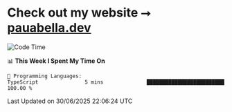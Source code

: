 # Check out my website ⭢ [pauabella.dev](https://pauabella.dev)

<!--START_SECTION:waka-->
![Code Time](http://img.shields.io/badge/Code%20Time-4%2C559%20hrs%202%20mins-blue)

📊 **This Week I Spent My Time On** 

```text
💬 Programming Languages: 
TypeScript               5 mins              █████████████████████████   100.00 % 
```


 Last Updated on 30/06/2025 22:06:24 UTC
<!--END_SECTION:waka-->
